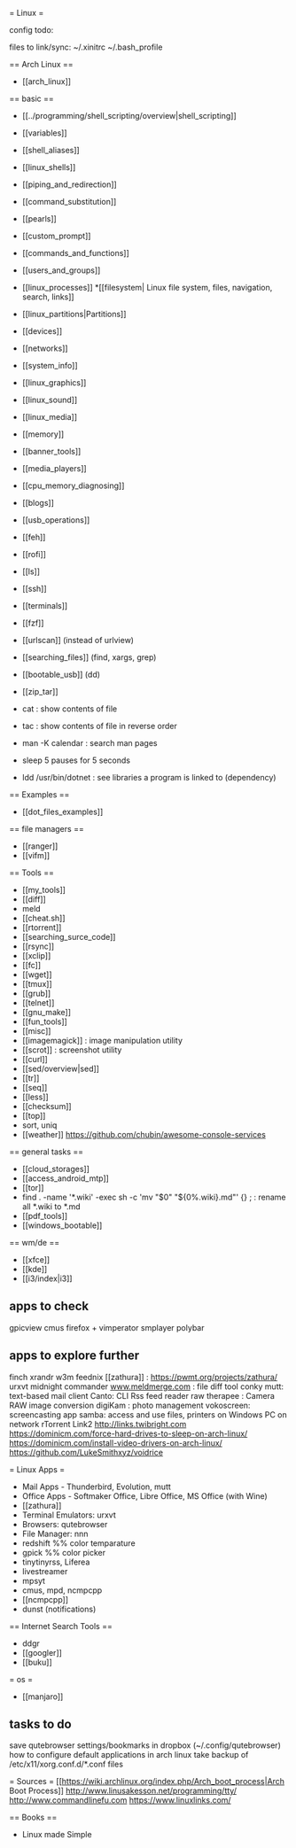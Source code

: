 = Linux =

config todo:

files to link/sync:
~/.xinitrc
~/.bash_profile

== Arch Linux ==
* [[arch_linux]]

== basic ==
* [[../programming/shell_scripting/overview|shell_scripting]]
* [[variables]]
* [[shell_aliases]]
* [[linux_shells]]
* [[piping_and_redirection]]
* [[command_substitution]]
* [[pearls]]
* [[custom_prompt]]
* [[commands_and_functions]]

* [[users_and_groups]]
* [[linux_processes]]
*[[filesystem| Linux file system, files, navigation, search, links]]
* [[linux_partitions|Partitions]]
* [[devices]]
* [[networks]]
* [[system_info]]
* [[linux_graphics]]
* [[linux_sound]]
* [[linux_media]]
* [[memory]]

* [[banner_tools]]
* [[media_players]]

* [[cpu_memory_diagnosing]]

* [[blogs]]

* [[usb_operations]]


* [[feh]]
* [[rofi]]
* [[ls]]

* [[ssh]]
* [[terminals]]
* [[fzf]]
* [[urlscan]] (instead of urlview)
* [[searching_files]] (find, xargs, grep)
* [[bootable_usb]] (dd)
* [[zip_tar]]
* cat : show contents of file
* tac : show contents of file in reverse order
* man -K calendar : search man pages
* sleep 5
pauses for 5 seconds

* ldd /usr/bin/dotnet : see libraries a program is linked to (dependency)


== Examples ==
* [[dot_files_examples]]

== file managers ==
* [[ranger]]
* [[vifm]]

== Tools ==
* [[my_tools]]
* [[diff]]
* meld
* [[cheat.sh]]
* [[rtorrent]]
* [[searching_surce_code]]
* [[rsync]]
* [[xclip]]
* [[fc]]
* [[wget]]
* [[tmux]]
* [[grub]]
* [[telnet]]
* [[gnu_make]]
* [[fun_tools]]
* [[misc]]
* [[imagemagick]] : image manipulation utility
* [[scrot]] : screenshot utility
* [[curl]]
* [[sed/overview|sed]]
* [[tr]]
* [[seq]]
* [[less]]
* [[checksum]]
* [[top]]
* sort, uniq
* [[weather]]
https://github.com/chubin/awesome-console-services

== general tasks ==
* [[cloud_storages]]
* [[access_android_mtp]]
* [[tor]]
* find . -name '*.wiki' -exec sh -c 'mv "$0" "${0%.wiki}.md"' {} \; : rename all *.wiki to *.md
* [[pdf_tools]]
* [[windows_bootable]]

== wm/de ==
* [[xfce]]
* [[kde]]
* [[i3/index|i3]]


apps to check
--------------------
gpicview
cmus
firefox + vimperator
smplayer
polybar


apps to explore further
-------------------------
finch
xrandr
w3m
feednix
[[zathura]] : https://pwmt.org/projects/zathura/
urxvt
midnight commander
www.meldmerge.com : file diff tool
conky
mutt: text-based mail client
Canto: CLI Rss feed reader
raw therapee : Camera RAW image conversion
digiKam : photo management
vokoscreen: screencasting app
samba: access and use files, printers on Windows PC on network
rTorrent
Link2 http://links.twibright.com
https://dominicm.com/force-hard-drives-to-sleep-on-arch-linux/
https://dominicm.com/install-video-drivers-on-arch-linux/
https://github.com/LukeSmithxyz/voidrice


= Linux Apps =

* Mail Apps - Thunderbird, Evolution, mutt
* Office Apps - Softmaker Office, Libre Office, MS Office (with Wine)
* [[zathura]]
* Terminal Emulators: urxvt
* Browsers: qutebrowser
* File Manager: nnn
* redshift
%% color temparature
* gpick
%% color picker
* tinytinyrss, Liferea
* livestreamer
* mpsyt
* cmus, mpd, ncmpcpp
* [[ncmpcpp]]
* dunst (notifications)

== Internet Search Tools ==
* ddgr
* [[googler]]
* [[buku]]

= os =
* [[manjaro]]

tasks to do
--------------------
save qutebrowser settings/bookmarks in dropbox (~/.config/qutebrowser)
how to configure default applications in arch linux
take backup of /etc/x11/xorg.conf.d/*.conf files


= Sources =
[[https://wiki.archlinux.org/index.php/Arch_boot_process|Arch Boot Process]]
http://www.linusakesson.net/programming/tty/
http://www.commandlinefu.com
https://www.linuxlinks.com/

== Books ==
* Linux made Simple



